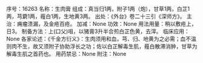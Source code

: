 序号：16263
名称：生肉膏
组成：真当归1两，附子1两（炮），甘草1两，白芷1两，芎藭1两，薤白1两，生地黄3两。
出处：《外台》卷二十三引《深师方》。
主治：痈瘤溃漏，及金疮百疮。
加减：None
功效：None
用法用量：稍以敷疮上，日3。
制备方法：上(口父)咀，以猪膏3升半合煎白芷色黄，去滓。
临床应用：None
各家论述：《千金方衍义》：生肉须用和血，芎、归、地黄为之必需；血不温则肉不生，故又须附子协助浮长之功；佐以白芷解毒生肌，薤白散滞消肿，甘草为解毒生肌之首药也。
用药禁忌：None
附注：None
